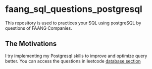 # faang_sql_questions_postgresql
This repository is used to practices your SQL using postgreSQL by questions of FAANG Companies.


## The Motivations 
I try implementing my Postgresql skills to improve and optimize query better.
You can access the questions in leetcode [database section](https://leetcode.com/problemset/database/)
